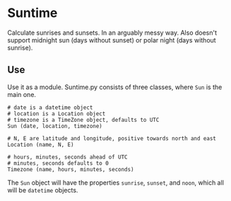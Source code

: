 # Suntime
Calculate sunrises and sunsets. In an arguably messy way. Also doesn't support midnight sun (days without sunset) or polar night (days without sunrise).

## Use
Use it as a module. Suntime.py consists of three classes, where `Sun` is the main one. 

```python3
# date is a datetime object
# location is a Location object
# timezone is a TimeZone object, defaults to UTC
Sun (date, location, timezone)

# N, E are latitude and longitude, positive towards north and east
Location (name, N, E)

# hours, minutes, seconds ahead of UTC
# minutes, seconds defaults to 0
Timezone (name, hours, minutes, seconds)
```

The `Sun` object will have the properties `sunrise`, `sunset`, and `noon`, which all will be `datetime` objects.
